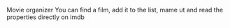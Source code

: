 Movie organizer
You can find a film, add it to the list, mame ut and read the properties directly on imdb
